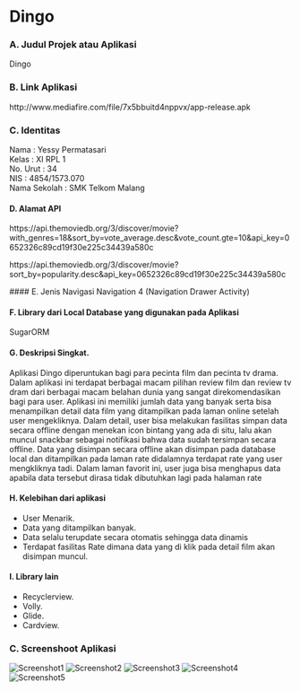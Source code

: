 # Dingo
### A. Judul Projek atau Aplikasi
Dingo

### B. Link Aplikasi
<p> http://www.mediafire.com/file/7x5bbuitd4nppvx/app-release.apk</p> 

### C. Identitas 
Nama          : Yessy Permatasari <br>
Kelas         : XI RPL 1 <br>
No. Urut      : 34 <br>
NIS           : 4854/1573.070 <br>
Nama Sekolah  : SMK Telkom Malang <br>

#### D. Alamat API
<p> https://api.themoviedb.org/3/discover/movie?with_genres=18&sort_by=vote_average.desc&vote_count.gte=10&api_key=0652326c89cd19f30e225c34439a580c </p>
<p>https://api.themoviedb.org/3/discover/movie?sort_by=popularity.desc&api_key=0652326c89cd19f30e225c34439a580c</p>
#### E. Jenis Navigasi
Navigation 4 (Navigation Drawer Activity)

#### F. Library dari Local Database yang digunakan pada Aplikasi 
SugarORM

#### G. Deskripsi Singkat.
Aplikasi Dingo diperuntukan bagi para pecinta film dan pecinta tv drama. 
Dalam aplikasi ini terdapat berbagai macam pilihan review film dan review tv dram dari berbagai macam belahan dunia yang sangat direkomendasikan bagi para user.
Aplikasi ini memiliki jumlah data yang banyak serta bisa menampilkan detail data film yang ditampilkan pada laman online setelah user mengekliknya. 
Dalam detail, user bisa melakukan fasilitas simpan data secara offline dengan menekan icon bintang yang ada di situ, lalu akan muncul snackbar sebagai notifikasi bahwa data sudah tersimpan secara offline. 
Data yang disimpan secara offline akan disimpan pada database local dan ditampilkan pada laman rate didalamnya terdapat rate yang user mengkliknya tadi. 
Dalam laman favorit ini, user juga bisa menghapus data apabila data tersebut dirasa tidak dibutuhkan lagi pada halaman rate

#### H. Kelebihan dari aplikasi
- User Menarik.
- Data yang ditampilkan banyak.
- Data selalu terupdate secara otomatis sehingga data dinamis
- Terdapat fasilitas Rate dimana data yang di klik pada detail film akan disimpan muncul.

#### I. Library lain
- Recyclerview.
- Volly.
- Glide.
- Cardview.

### C. Screenshoot Aplikasi
![Screenshot1](https://s10.postimg.org/git93mtop/Screenshot_2017-05-14-21-07-27-51.png)
![Screenshot2](https://s22.postimg.org/rhktpo2k1/Screenshot_2017-05-14-21-07-33-81.png)
![Screenshot3](https://s15.postimg.org/r2up66m0r/Screenshot_2017-05-14-21-11-25-56_1.png)
![Screenshot4](https://s24.postimg.org/b4nob9391/Screenshot_2017-05-14-21-19-24-84.png)
![Screenshot5](https://s9.postimg.org/hoip5mav3/Screenshot_2017-05-14-21-23-00-60.png)
